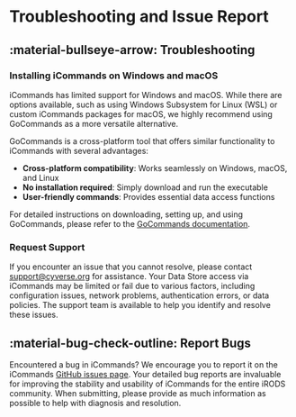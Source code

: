 # Troubleshooting and Issue Report

## :material-bullseye-arrow: Troubleshooting

### Installing iCommands on Windows and macOS

iCommands has limited support for Windows and macOS. While there are options available, such as using Windows Subsystem for Linux (WSL) or custom iCommands packages for macOS, we highly recommend using GoCommands as a more versatile alternative.

GoCommands is a cross-platform tool that offers similar functionality to iCommands with several advantages:

- **Cross-platform compatibility**: Works seamlessly on Windows, macOS, and Linux
- **No installation required**: Simply download and run the executable
- **User-friendly commands**: Provides essential data access functions

For detailed instructions on downloading, setting up, and using GoCommands, please refer to the [GoCommands documentation](../gocommands/index.md).

### Request Support

If you encounter an issue that you cannot resolve, please contact [support@cyverse.org](mailto:support@cyverse.org) for assistance. Your Data Store access via iCommands may be limited or fail due to various factors, including configuration issues, network problems, authentication errors, or data policies. The support team is available to help you identify and resolve these issues.


## :material-bug-check-outline: Report Bugs

Encountered a bug in iCommands? We encourage you to report it on the iCommands [GitHub issues page](https://github.com/irods/irods_client_icommands/issues).  Your detailed bug reports are invaluable for improving the stability and usability of iCommands for the entire iRODS community. When submitting, please provide as much information as possible to help with diagnosis and resolution.
